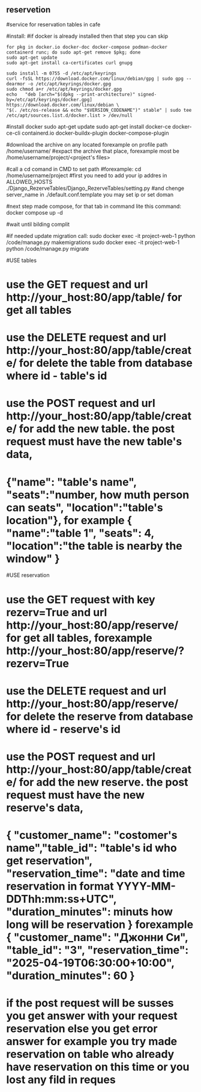 ## reservetion
#service for reservation tables in cafe


#install:
#if docker is already installed then that step you can skip


    for pkg in docker.io docker-doc docker-compose podman-docker containerd runc; do sudo apt-get remove $pkg; done
    sudo apt-get update
    sudo apt-get install ca-certificates curl gnupg

    sudo install -m 0755 -d /etc/apt/keyrings
    curl -fsSL https://download.docker.com/linux/debian/gpg | sudo gpg --dearmor -o /etc/apt/keyrings/docker.gpg
    sudo chmod a+r /etc/apt/keyrings/docker.gpg
    echo   "deb [arch="$(dpkg --print-architecture)" signed-by=/etc/apt/keyrings/docker.gpg] https://download.docker.com/linux/debian \
    "$(. /etc/os-release && echo "$VERSION_CODENAME")" stable" | sudo tee /etc/apt/sources.list.d/docker.list > /dev/null

#install docker
    sudo apt-get update
    sudo apt-get install docker-ce docker-ce-cli containerd.io docker-buildx-plugin docker-compose-plugin

#download the archive on any located forexample on profile path /home/username/
#expact the archive that place, forexample most be /home/username/project/<project's files>
 
#call a cd comand in CMD to set path
#forexample:
  cd /home/username/project
#first you need to add your ip addres in ALLOWED_HOSTS ./Django_RezerveTables/Django_RezerveTables/setting.py 
#and chenge server_name in ./default.conf.template you may set ip or set doman 

#next step made compose, for that tab in command lite this command:
  docker compose up -d

#wait until bilding complit

#if needed update migration call: 
    sudo docker exec -it project-web-1 python /code/manage.py makemigrations
    sudo docker exec -it project-web-1 python /code/manage.py migrate 

#USE tables

#  use the GET request and url http://your_host:80/app/table/  for get all tables

#  use the DELETE request and url http://your_host:80/app/table/create/<id> for delete the table from database where id - table's id

#  use the POST request and url http://your_host:80/app/table/create/ for add the new table. the post request must have the new table's data, 
#  {"name": "table's name", "seats":"number, how muth person can seats", "location":"table's location"}, for example { "name":"table 1", "seats": 4, "location":"the table is nearby the window" }

#USE reservation

 #   use the GET request with key rezerv=True and url http://your_host:80/app/reserve/  for get all tables, forexample http://your_host:80/app/reserve/?rezerv=True

#    use the DELETE request and url http://your_host:80/app/reserve/<id> for delete the reserve from database where id - reserve's id

#    use the POST request and url http://your_host:80/app/table/create/ for add the new reserve. the post request must have the new reserve's data,
#    {  "customer_name": "costomer's name","table_id": "table's id who get reservation", "reservation_time": "date and time reservation in format YYYY-MM-DDThh:mm:ss+UTC", "duration_minutes": minuts how long will be reservation }  forexample  { "customer_name": "Джонни Си", "table_id": "3", "reservation_time": "2025-04-19T06:30:00+10:00", "duration_minutes": 60 } 
#    if the post request will be susses you get answer with your request reservation else you get error answer for example you try made reservation on table who already have reservation on this time or you lost any fild in reques 
    


  

    
